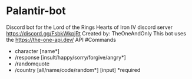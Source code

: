 # Palantir-bot
Discord bot for the Lord of the Rings Hearts of Iron IV discord server 
https://discord.gg/FsbkWkpjRt 
Created by: TheOneAndOnly
This bot uses the https://the-one-api.dev/ API
#Commands
- character [name*]
- /response [insult/happy/sorry/forgive/angry*]
- /randomquote
- /country [all/name/code/random*] [input]
*required
